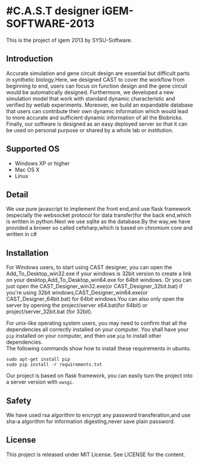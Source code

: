 #C.A.S.T designer
iGEM-SOFTWARE-2013
==================
This is the project of igem 2013 by SYSU-Software.

## Introduction
Accurate simulation and gene circuit design are essential but difficult parts in synthetic biology.Here, we designed CAST to cover the workflow from beginning to end, users can focus on function design and the gene circuit would be automatically designed. Furthermore, we developed a new simulation model that work with standard dynamic characteristic and verified by wetlab experiments. Moreover, we build an expandable database that users can contribute their own dynamic information which would lead to more accurate and sufficient dynamic information of all the Biobricks. Finally, our software is designed as an easy deployed server so that it can be used on personal purpose or shared by a whole lab or institution. 

## Supported OS
* Windows XP or higher
* Mac OS X
* Linux

## Detail
We use pure javascript to implement the front end,and use flask framework (especially the websocket protocol for data transfer)for the back end,which is written in python.Next we use sqlite as the database.By the way,we have provided a brower so called cefsharp,which is based on chromium core and written in c#

## Installation
For Windows users, to start using CAST designer, you can open the Add_To_Desktop_win32.exe if your windows is 32bit version to create a link on your desktop,Add_To_Desktop_win64.exe for 64bit windows.
Or you can just open the CAST_Designer_win32.exe(or CAST_Designer_32bit.bat) if you're using 32bit windows,CAST_Designer_win64.exe(or CAST_Designer_64bit.bat) for 64bit windows.You can also only open the server by opening the project/server x64.bat(for 64bit) or project/server_32bit.bat (for 32bit).

For unix-like operating system users, you may need to confirm that all the
dependencies all correctly installed on your computer. You shall have your `pip`
installed on your computer, and then use `pip` to install other dependencies.  
The following commands show how to install these requirements in ubuntu.
```
sudo apt-get install pip
sudo pip install -r requirements.txt
```

Our project is based on flask framework, you can easily turn the project into a
server version with `uwsgi`.

## Safety
We have used rsa algorithm to encrypt any password transferation,and use sha-a algorithm for information digesting,never save plain password.

## License
This project is released under MIT License. See LICENSE for the content.
